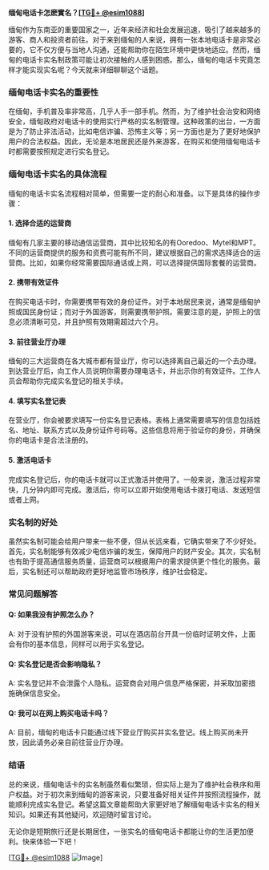 **缅甸电话卡怎麽實名？[[TG💪+ @esim1088](https://t.me/s/esim1088)]**

缅甸作为东南亚的重要国家之一，近年来经济和社会发展迅速，吸引了越来越多的游客、商人和投资者前往。对于来到缅甸的人来说，拥有一张本地电话卡是非常必要的，它不仅方便与当地人沟通，还能帮助你在陌生环境中更快地适应。然而，缅甸的电话卡实名制政策可能让初次接触的人感到困惑。那么，缅甸的电话卡究竟怎样才能实现实名呢？今天就来详细聊聊这个话题。

### 缅甸电话卡实名的重要性

在缅甸，手机普及率非常高，几乎人手一部手机。然而，为了维护社会治安和网络安全，缅甸政府对电话卡的使用实行严格的实名制管理。这种政策的出台，一方面是为了防止非法活动，比如电信诈骗、恐怖主义等；另一方面也是为了更好地保护用户的合法权益。因此，无论是本地居民还是外来游客，在购买和使用缅甸电话卡时都需要按照规定进行实名登记。

### 缅甸电话卡实名的具体流程

缅甸的电话卡实名流程相对简单，但需要一定的耐心和准备。以下是具体的操作步骤：

#### 1. **选择合适的运营商**
缅甸有几家主要的移动通信运营商，其中比较知名的有Ooredoo、Mytel和MPT。不同的运营商提供的服务和资费可能有所不同，建议根据自己的需求选择适合的运营商。比如，如果你经常需要国际通话或上网，可以选择提供国际套餐的运营商。

#### 2. **携带有效证件**
在购买电话卡时，你需要携带有效的身份证件。对于本地居民来说，通常是缅甸护照或国民身份证；而对于外国游客，则需要携带护照。需要注意的是，护照上的信息必须清晰可见，并且护照有效期需超过六个月。

#### 3. **前往营业厅办理**
缅甸的三大运营商在各大城市都有营业厅，你可以选择离自己最近的一个去办理。到达营业厅后，向工作人员说明你需要办理电话卡，并出示你的有效证件。工作人员会帮助你完成实名登记的相关手续。

#### 4. **填写实名登记表**
在营业厅，你会被要求填写一份实名登记表格。表格上通常需要填写的信息包括姓名、地址、联系方式以及身份证件号码等。这些信息将用于验证你的身份，并确保你的电话卡是合法注册的。

#### 5. **激活电话卡**
完成实名登记后，你的电话卡就可以正式激活并使用了。一般来说，激活过程非常快，几分钟内即可完成。激活后，你可以立即开始使用电话卡拨打电话、发送短信或者上网。

### 实名制的好处

虽然实名制可能会给用户带来一些不便，但从长远来看，它确实带来了不少好处。首先，实名制能够有效减少电信诈骗的发生，保障用户的财产安全。其次，实名制也有助于提高通信服务质量，运营商可以根据用户的需求提供更个性化的服务。最后，实名制还可以帮助政府更好地监管市场秩序，维护社会稳定。

### 常见问题解答

#### Q: 如果我没有护照怎么办？
A: 对于没有护照的外国游客来说，可以在酒店前台开具一份临时证明文件，上面会有你的基本信息，同样可以用于实名登记。

#### Q: 实名登记是否会影响隐私？
A: 实名登记并不会泄露个人隐私。运营商会对用户信息严格保密，并采取加密措施确保信息安全。

#### Q: 我可以在网上购买电话卡吗？
A: 目前，缅甸的电话卡只能通过线下营业厅购买并实名登记。线上购买尚未开放，因此请务必亲自前往营业厅办理。

### 结语

总的来说，缅甸电话卡的实名制虽然看似繁琐，但实际上是为了维护社会秩序和用户权益。对于初次来到缅甸的游客来说，只要准备好相关证件并按照流程操作，就能顺利完成实名登记。希望这篇文章能帮助大家更好地了解缅甸电话卡实名的相关知识。如果还有其他疑问，欢迎随时留言讨论。

无论你是短期旅行还是长期居住，一张实名的缅甸电话卡都能让你的生活更加便利。快来体验一下吧！

[[TG💪+ @esim1088](https://t.me/s/esim1088) ![Image](https://i.postimg.cc/4NQfJmqS/Snipaste-2025-05-13-00-14-12.png)]